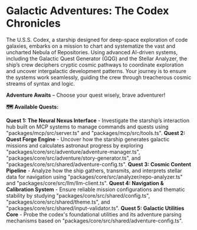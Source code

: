 # Galactic Adventures: The Codex Chronicles

The U.S.S. Codex, a starship designed for deep-space exploration of code galaxies, embarks on a mission to chart and systematize the vast and uncharted Nebula of Repositories. Using advanced AI-driven systems, including the Galactic Quest Generator (GQG) and the Stellar Analyzer, the ship’s crew deciphers cryptic cosmic pathways to coordinate exploration and uncover intergalactic development patterns. Your journey is to ensure the systems work seamlessly, guiding the crew through treacherous cosmic streams of syntax and logic.

**Adventure Awaits** – Choose your quest wisely, brave adventurer!

**🗺️ Available Quests:**

**Quest 1: The Neural Nexus Interface** - Investigate the starship’s interaction hub built on MCP systems to manage commands and quests using "packages/mcp/src/server.ts" and "packages/mcp/src/tools.ts".
**Quest 2: Quest Forge Engine** - Uncover how the starship generates galactic missions and calculates astronaut progress by exploring "packages/core/src/adventure/adventure-manager.ts", "packages/core/src/adventure/story-generator.ts", and "packages/core/src/shared/adventure-config.ts".
**Quest 3: Cosmic Content Pipeline** - Analyze how the ship gathers, transmits, and interprets stellar data for navigation using "packages/core/src/analyzer/repo-analyzer.ts" and "packages/core/src/llm/llm-client.ts".
**Quest 4: Navigation & Calibration System** - Ensure reliable mission configurations and thematic stability by studying "packages/core/src/shared/config.ts", "packages/core/src/shared/theme.ts", and "packages/core/src/shared/input-validator.ts".
**Quest 5: Galactic Utilities Core** - Probe the codex's foundational utilities and its adventure parsing mechanisms based on "packages/core/src/shared/adventure-config.ts".
